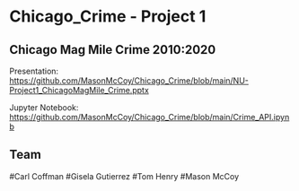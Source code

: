 # Chicago_Crime - Project 1

  ## Chicago Mag Mile Crime 2010:2020

  Presentation: https://github.com/MasonMcCoy/Chicago_Crime/blob/main/NU-Project1_ChicagoMagMile_Crime.pptx

  Jupyter Notebook: https://github.com/MasonMcCoy/Chicago_Crime/blob/main/Crime_API.ipynb

  ## Team
#Carl Coffman
#Gisela Gutierrez
#Tom Henry
#Mason McCoy
